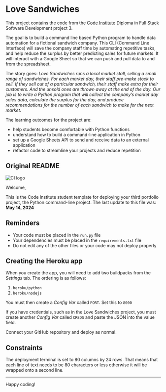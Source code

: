 # Love Sandwiches

This project contains the code from the [Code Institute](https://codeinstitute.net/global/) Diploma in Full Stack Software Development project 3.

The goal is to build a command line based Python program to handle data automation for a fictional sandwich company.  This CLI (Command Line Interface) will save the company staff time by automating repetitive tasks, and help reduce the surplus by better predicting sales for future markets.  It will interact with a Google Sheet so that we can push and pull data to and from the spreadsheet.

The story goes: *Love Sandwiches runs a local market stall, selling  a small range of sandwiches.  For each market day, their staff pre-make stock to sell. If they sell out of a particular sandwich, their staff make extra for their customers. And the unsold  ones are thrown away at the end of the day.
Our job is to write a Python program that will collect the company’s market day sales data, calculate the surplus for the day, and produce  recommendations for the number of each sandwich to make for the next market.*

The learning outcomes for the project are:

* help students become comfortable with Python functions
* understand how to build a command-line application in Python
* set up a Google Sheets API to send and receive data to an external application
* refactor code to streamline your projects and reduce repetition

## Original README

![CI logo](https://codeinstitute.s3.amazonaws.com/fullstack/ci_logo_small.png)

Welcome,

This is the Code Institute student template for deploying your third portfolio project, the Python command-line project. The last update to this file was: **May 14, 2024**

## Reminders

- Your code must be placed in the `run.py` file
- Your dependencies must be placed in the `requirements.txt` file
- Do not edit any of the other files or your code may not deploy properly

## Creating the Heroku app

When you create the app, you will need to add two buildpacks from the _Settings_ tab. The ordering is as follows:

1. `heroku/python`
2. `heroku/nodejs`

You must then create a _Config Var_ called `PORT`. Set this to `8000`

If you have credentials, such as in the Love Sandwiches project, you must create another _Config Var_ called `CREDS` and paste the JSON into the value field.

Connect your GitHub repository and deploy as normal.

## Constraints

The deployment terminal is set to 80 columns by 24 rows. That means that each line of text needs to be 80 characters or less otherwise it will be wrapped onto a second line.

---

Happy coding!
